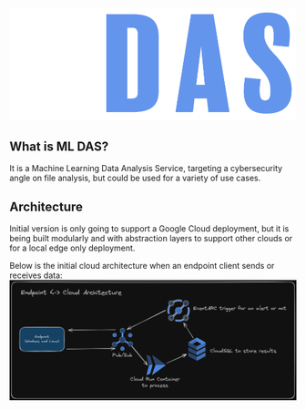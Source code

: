 ![Alt text](MLDas.Web/wwwroot/images/Logo.png?raw=true "Title")

## What is ML DAS?
It is a Machine Learning Data Analysis Service, targeting a cybersecurity angle on file analysis, but could be used for a variety of use cases.

## Architecture
Initial version is only going to support a Google Cloud deployment, but it is being built modularly and with abstraction layers to support other clouds or for a local edge only deployment.

Below is the initial cloud architecture when an endpoint client sends or receives data:
![Alt text](Assets/Excalidraw/Endpoint_Cloud_Architecture.png?raw=true "Endpoint and Cloud Architecture")
